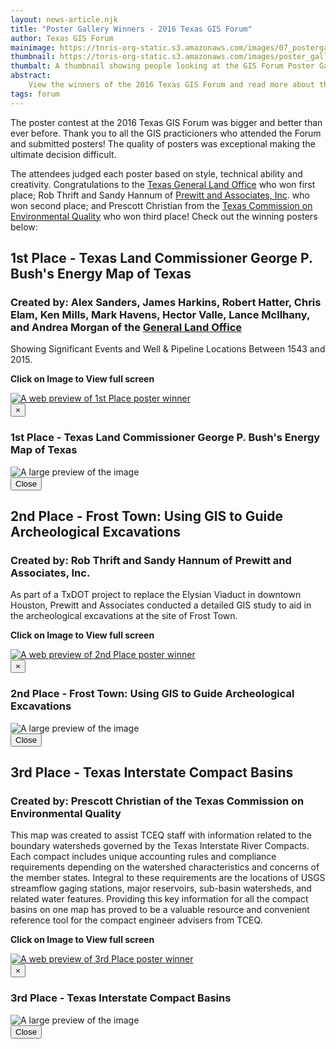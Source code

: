 ```yaml
---
layout: news-article.njk
title: "Poster Gallery Winners - 2016 Texas GIS Forum"
author: Texas GIS Forum
mainimage: https://tnris-org-static.s3.amazonaws.com/images/07_postergallery_sign.jpg
thumbnail: https://tnris-org-static.s3.amazonaws.com/images/poster_gallery_winners_th.jpg
thumbalt: A thumbnail showing people looking at the GIS Forum Poster Gallery
abstract:
    View the winners of the 2016 Texas GIS Forum and read more about their maps.
tags: forum
---
```


The poster contest at the 2016 Texas GIS Forum was bigger and better than ever before. Thank you to all the GIS practicioners who attended the Forum and submitted posters! The quality of posters was exceptional making the ultimate decision difficult. 

The attendees judged each poster based on style, technical ability and creativity. Congratulations to the [Texas General Land Office](http://www.glo.tx.gov) who won first place; Rob Thrift and Sandy Hannum of [Prewitt and Associates, Inc](http://www.paiarch.com/). who won second place; and Prescott Christian from the [Texas Commission on Environmental Quality](https://www.tceq.texas.gov/) who won third place! Check out the winning posters below:

## 1st Place - Texas Land Commissioner George P. Bush's Energy Map of Texas

### Created by: Alex Sanders, James Harkins, Robert Hatter, Chris Elam, Ken Mills, Mark Havens, Hector Valle, Lance Mcllhany, and Andrea Morgan of the [General Land Office](http://www.glo.texas.gov)

Showing Significant Events and Well & Pipeline Locations Between 1543 and 2015.

<p class="text-center"><strong><i class="glyphicon glyphicon-zoom-in"></i> Click on Image to View full screen</strong></p>

<a href="#full-spot" data-toggle="modal">
<img class="img-responsive" src="https://tnris-org-static.s3.amazonaws.com/images/1st_place_glo_energy_map_web_preview.jpg" alt="A web preview of 1st Place poster winner" >
</a>

<div class="modal fade full-spot" id="full-spot" tabindex="-1" role="dialog" aria-labelledby="myModalLabel" aria-hidden="true">
  <div class="modal-dialog">
    <div class="modal-content">
      <div class="modal-header">
        <button type="button" class="close" data-dismiss="modal" aria-label="Close"><span aria-hidden="true">&times;</span></button>
        <h3 class="modal-title" id="myModalLabel">1st Place - Texas Land Commissioner George P. Bush's Energy Map of Texas</h3>
      </div>
      <div class="modal-body">
        <img class="media-object img-responsive center-block" src="https://tnris-org-static.s3.amazonaws.com/images/1st_place_glo_energy_map_web_preview.jpg" alt="A large preview of the image">
      </div>
      <div class="modal-footer">
        <button type="button" class="btn btn-default" data-dismiss="modal">Close</button>
      </div>
    </div>
  </div>
</div>

## 2nd Place - Frost Town: Using GIS to Guide Archeological Excavations

### Created by: Rob Thrift and Sandy Hannum of Prewitt and Associates, Inc.

As part of a TxDOT project to replace the Elysian Viaduct in
downtown Houston, Prewitt and Associates conducted a detailed GIS study to aid in the archeological excavations at the site of Frost Town.


<p class="text-center"><strong><i class="glyphicon glyphicon-zoom-in"></i> Click on Image to View full screen</strong></p>

<a href="#full-spot-2" data-toggle="modal">
<img class="img-responsive" src="https://tnris-org-static.s3.amazonaws.com/images/2nd_place_frost_town_web_preview.jpg" alt="A web preview of 2nd Place poster winner" >
</a>

<div class="modal fade full-spot" id="full-spot-2" tabindex="-1" role="dialog" aria-labelledby="myModalLabel" aria-hidden="true">
  <div class="modal-dialog">
    <div class="modal-content">
      <div class="modal-header">
        <button type="button" class="close" data-dismiss="modal" aria-label="Close"><span aria-hidden="true">&times;</span></button>
        <h3 class="modal-title" id="myModalLabel">2nd Place - Frost Town: Using GIS to Guide Archeological Excavations</h3>
      </div>
      <div class="modal-body">
        <img class="media-object img-responsive center-block" src="https://tnris-org-static.s3.amazonaws.com/images/2nd_place_frost_town_web_preview.jpg" alt="A large preview of the image">
      </div>
      <div class="modal-footer">
        <button type="button" class="btn btn-default" data-dismiss="modal">Close</button>
      </div>
    </div>
  </div>
</div>

## 3rd Place - Texas Interstate Compact Basins

### Created by: Prescott Christian of the Texas Commission on Environmental Quality

This map was created to assist TCEQ staff with information related to the boundary watersheds governed by the Texas Interstate River Compacts. Each compact includes unique accounting rules and compliance requirements depending on the watershed characteristics and concerns of the member states. Integral to these requirements are the locations of USGS streamflow gaging stations, major reservoirs, sub-basin watersheds, and related water features. Providing this key information for all the compact basins on one map has proved to be a valuable resource and convenient reference tool for the compact engineer advisers from TCEQ.

<p class="text-center"><strong><i class="glyphicon glyphicon-zoom-in"></i> Click on Image to View full screen</strong></p>

<a href="#full-spot-3" data-toggle="modal">
<img class="img-responsive" src="https://tnris-org-static.s3.amazonaws.com/images/3rd_place_compact_basins_web_preview.jpg" alt="A web preview of 3rd Place poster winner" >
</a>

<div class="modal fade full-spot" id="full-spot-3" tabindex="-1" role="dialog" aria-labelledby="myModalLabel" aria-hidden="true">
  <div class="modal-dialog">
    <div class="modal-content">
      <div class="modal-header">
        <button type="button" class="close" data-dismiss="modal" aria-label="Close"><span aria-hidden="true">&times;</span></button>
        <h3 class="modal-title" id="myModalLabel">3rd Place - Texas Interstate Compact Basins</h3>
      </div>
      <div class="modal-body">
        <img class="media-object img-responsive center-block" src="https://tnris-org-static.s3.amazonaws.com/images/3rd_place_compact_basins_web_preview.jpg" alt="A large preview of the image">
      </div>
      <div class="modal-footer">
        <button type="button" class="btn btn-default" data-dismiss="modal">Close</button>
      </div>
    </div>
  </div>
</div>
